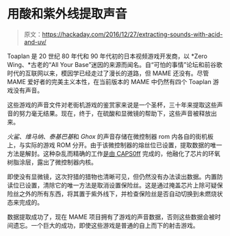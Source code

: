 # 用酸和紫外线提取声音

> 原文：<https://hackaday.com/2016/12/27/extracting-sounds-with-acid-and-uv/>

Toaplan 是 20 世纪 80 年代和 90 年代初的日本视频游戏开发商，以 *Zero Wing、*古老的“All Your Base”迷因的来源而闻名。自“可怕的事情”论坛和前谷歌时代的互联网以来，模因学已经走过了漫长的道路，但 MAME 还没有。尽管 MAME 爱好者的完美主义本性，在当前版本的 MAME 中仍然有四个 Toaplan 游戏没有声音。

这些游戏的声音文件对老街机游戏的鉴赏家来说是一个圣杯，三十年来提取这些声音的努力毫无结果。现在，终于，在硫酸和显微镜的帮助下，这些声音被释放出来。

*火鲨*、*维马纳*、*泰基巴基*和 *Ghox* 的声音存储在微控制器 rom 内各自的街机板上，与实际的游戏 ROM 分开。由于该微控制器的熔丝位已设置，提取数据的唯一方法是解封。这种杂乱而精确的工作[是由 CAPS0ff](http://caps0ff.blogspot.co.uk/2016/12/hd647180-19-58-102-terrific-toaplan.html) 完成的，他融化了芯片的环氧树脂涂层，露出了微控制器内核。

即使没有显微镜，这次狩猎的猎物也清晰可见，但仍然没有办法读出数据。内置防读位已设置，清除它的唯一方法是取消设置保险丝。这是通过掩盖芯片上除可疑保险丝之外的所有东西，将其置于紫外线下，并检查保险丝是否自动切换到未燃烧状态来完成的。

数据提取成功了，现在 MAME 项目拥有了游戏的声音数据，否则这些数据会被时间遗忘。一个巨大的成功，即使这些游戏是普通的自上而下的射击游戏。